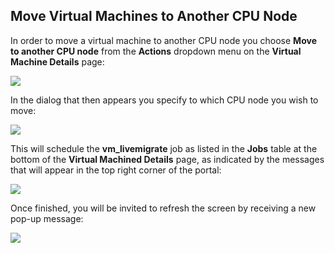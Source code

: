 ## Move Virtual Machines to Another CPU Node

In order to move a virtual machine to another CPU node you choose **Move to another CPU node** from the **Actions** dropdown menu on the **Virtual Machine Details** page:

![](MoveVM2AnotherCPUNode.png)

In the dialog that then appears you specify to which CPU node you wish to move:

![](ConfirmMove.png)

This will schedule the **vm_livemigrate** job as listed in the **Jobs** table at the bottom of the **Virtual Machined Details** page, as indicated by the messages that will appear in the top right corner of the portal:

![](Moving.png)

Once finished, you will be invited to refresh the screen by receiving a new pop-up message:

![](MoveFinished.png)

